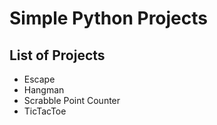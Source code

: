 # Simple Python Projects

## List of Projects
- Escape
- Hangman
- Scrabble Point Counter
- TicTacToe
